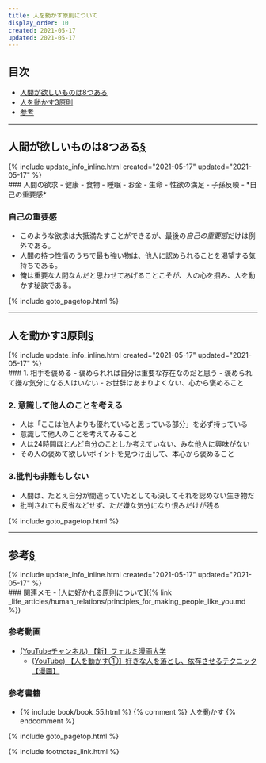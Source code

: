 ```yaml
---
title: 人を動かす原則について
display_order: 10
created: 2021-05-17
updated: 2021-05-17
---
```


## <a name="index">目次</a>

<ul id="index_ul">
<li><a href="#there-are-eight-things-that-people-want">人間が欲しいものは8つある</a></li>
<li><a href="#three-principles-that-move-people">人を動かす3原則</a></li>
<li><a href="#reference">参考</a></li>
</ul>

* * *
## <a name="there-are-eight-things-that-people-want">人間が欲しいものは8つある</a><a href="#there-are-eight-things-that-people-want">§</a>
<div class="chapter-updated">{% include update_info_inline.html created="2021-05-17" updated="2021-05-17" %}</div>
### 人間の欲求
- 健康
- 食物
- 睡眠
- お金
- 生命
- 性欲の満足
- 子孫反映
- *自己の重要感*

### 自己の重要感
- このような欲求は大抵満たすことができるが、最後の*自己の重要感*だけは例外である。
- 人間の持つ性情のうちで最も強い物は、他人に認められることを渇望する気持ちである。
- 俺は重要な人間なんだと思わせてあげることこそが、人の心を掴み、人を動かす秘訣である。

{% include goto_pagetop.html %}

* * *
## <a name="three-principles-that-move-people">人を動かす3原則</a><a href="#three-principles-that-move-people">§</a>
<div class="chapter-updated">{% include update_info_inline.html created="2021-05-17" updated="2021-05-17" %}</div>
### 1. 相手を褒める
- 褒められれば自分は重要な存在なのだと思う
- 褒められて嫌な気分になる人はいない
- お世辞はあまりよくない、心から褒めること

### 2. 意識して他人のことを考える
- 人は「ここは他人よりも優れていると思っている部分」を必ず持っている
- 意識して他人のことを考えてみること
- 人は24時間ほとんど自分のことしか考えていない、みな他人に興味がない
- その人の褒めて欲しいポイントを見つけ出して、本心から褒めること

### 3.批判も非難もしない
- 人間は、たとえ自分が間違っていたとしても決してそれを認めない生き物だ
- 批判されても反省などせず、ただ嫌な気分になり恨みだけが残る

{% include goto_pagetop.html %}

* * *
## <a name="reference">参考</a><a href="#reference">§</a>
<div class="chapter-updated">{% include update_info_inline.html created="2021-05-17" updated="2021-05-17" %}</div>
### 関連メモ
- [人に好かれる原則について]({% link _life_articles/human_relations/principles_for_making_people_like_you.md %})

### 参考動画
- [(YouTubeチャンネル) 【新】フェルミ漫画大学](https://www.youtube.com/channel/UC9V4eJBNx_hOieGG51NZ6nA)
  - [(YouTube) 【人を動かす①】好きな人を落とし、依存させるテクニック【漫画】](https://www.youtube.com/watch?v=8a4urd5MPeI)

### 参考書籍
- {% include book/book_55.html %} {% comment %} 人を動かす {% endcomment %}

{% include goto_pagetop.html %}

{% include footnotes_link.html %}
